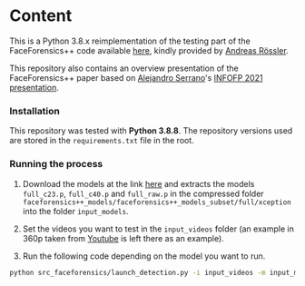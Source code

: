 # Content

This is a Python 3.8.x reimplementation of the testing part of the FaceForensics++ code available [here](https://github.com/ondyari/FaceForensics), kindly provided by [Andreas Rössler](https://github.com/ondyari).

This repository also contains an overview presentation of the FaceForensics++ paper based on [Alejandro Serrano](https://github.com/serras)'s [INFOFP 2021 presentation](https://github.com/serras/infofp-2021). 

### Installation

This repository was tested with **Python 3.8.8**. The repository versions used are stored in the ``requirements.txt`` file in the root.

### Running the process

1. Download the models at the link [here]() and extracts the models ``full_c23.p``, ``full_c40.p`` and ``full_raw.p`` in the compressed folder ``faceforensics++_models/faceforensics++_models_subset/full/xception`` into the folder ``input_models``.

2. Set the videos you want to test in the ``input_videos`` folder (an example in 360p taken from [Youtube]() is left there as an example). 

3. Run the following code depending on the model you want to run.

```sh
python src_faceforensics/launch_detection.py -i input_videos -m input_models/<model_file> -o output_videos
```
